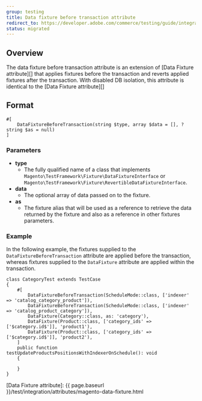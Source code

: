 ```yaml
---
group: testing
title: Data fixture before transaction attribute
redirect_to: https://developer.adobe.com/commerce/testing/guide/integration/attributes/data-fixture-before-transaction/
status: migrated
---
```


## Overview

The data fixture before transaction attribute is an extension of [Data Fixture attribute][] that applies fixtures before the transaction and reverts applied fixtures after the transaction. With disabled DB isolation, this attribute is identical to the [Data Fixture attribute][]

## Format

```php?start_inline=1
#[
    DataFixtureBeforeTransaction(string $type, array $data = [], ?string $as = null)
]
```

### Parameters

-  **type**
   -  The fully qualified name of a class that implements `Magento\TestFramework\Fixture\DataFixtureInterface` or `Magento\TestFramework\Fixture\RevertibleDataFixtureInterface`.
-  **data**
   -  The optional array of data passed on to the fixture.
-  **as**
   -  The fixture alias that will be used as a reference to retrieve the data returned by the fixture and also as a reference in other fixtures parameters.

### Example

In the following example, the fixtures supplied to the `DataFixtureBeforeTransaction` attribute are applied before the transaction, whereas fixtures supplied to the `DataFixture` attribute are applied within the transaction.

```php?start_inline=1
class CategoryTest extends TestCase
{
    #[
        DataFixtureBeforeTransaction(ScheduleMode::class, ['indexer' => 'catalog_category_product']),
        DataFixtureBeforeTransaction(ScheduleMode::class, ['indexer' => 'catalog_product_category']),
        DataFixture(Category::class, as: 'category'),
        DataFixture(Product::class, ['category_ids' => ['$category.id$']], 'product1'),
        DataFixture(Product::class, ['category_ids' => ['$category.id$']], 'product2'),
    ]
    public function testUpdateProductsPositionsWithIndexerOnSchedule(): void
    {

    }
}
```

<!-- LINK DEFINITIONS -->

[Data Fixture attribute]: {{ page.baseurl }}/test/integration/attributes/magento-data-fixture.html

